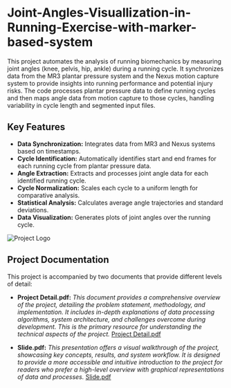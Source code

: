 # Joint-Angles-Visuallization-in-Running-Exercise-with-marker-based-system



This project automates the analysis of running biomechanics by measuring joint angles (knee, pelvis, hip, ankle) during a running cycle. It synchronizes data from the MR3 plantar pressure system and the Nexus motion capture system to provide insights into running performance and potential injury risks. The code processes plantar pressure data to define running cycles and then maps angle data from motion capture to those cycles, handling variability in cycle length and segmented input files.

## Key Features

*   **Data Synchronization:** Integrates data from MR3 and Nexus systems based on timestamps.
*   **Cycle Identification:** Automatically identifies start and end frames for each running cycle from plantar pressure data.
*   **Angle Extraction:** Extracts and processes joint angle data for each identified running cycle.
*   **Cycle Normalization:** Scales each cycle to a uniform length for comparative analysis.
*   **Statistical Analysis:** Calculates average angle trajectories and standard deviations.
*   **Data Visualization:** Generates plots of joint angles over the running cycle.

![Project Logo](images/logo.png)

## Project Documentation

This project is accompanied by two documents that provide different levels of detail:

*   **Project Detail.pdf:**  _This document provides a comprehensive overview of the project, detailing the problem statement, methodology, and implementation. It includes in-depth explanations of data processing algorithms, system architecture, and challenges overcome during development. This is the primary resource for understanding the technical aspects of the project._ [Project Detail.pdf](https://mt-chuyen.github.io/Joint-Angles-Visuallization-in-Running-Exercise-with-marker-based-system/Project_Detail.pdf)

*   **Slide.pdf:** _This presentation offers a visual walkthrough of the project, showcasing key concepts, results, and system workflow. It is designed to provide a more accessible and intuitive introduction to the project for readers who prefer a high-level overview with graphical representations of data and processes._ [Slide.pdf](https://mt-chuyen.github.io/Joint-Angles-Visuallization-in-Running-Exercise-with-marker-based-system/Slide.pdf)
